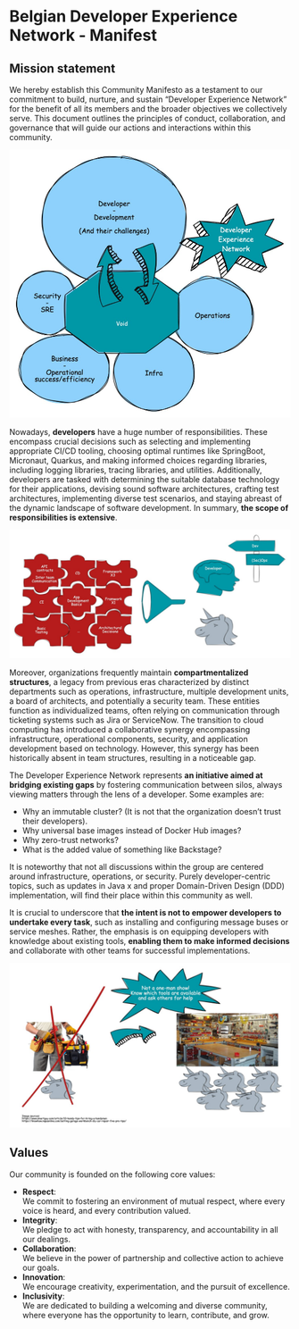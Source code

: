 # Belgian Developer Experience Network - Manifest
## Mission statement
We hereby establish this Community Manifesto as a testament to our commitment to build, nurture, 
and sustain “Developer Experience Network” for the benefit of all its members and the broader objectives 
we collectively serve. This document outlines the principles of conduct, collaboration, and governance 
that will guide our actions and interactions within this community.

![Developer Experience Network to fill the void in between the (communication) silos.](img/bden_void.jpg "Developer Experience Network to fill the void in between the (communication) silos.")

Nowadays, **developers** have a huge number of responsibilities. These encompass crucial decisions such as 
selecting and implementing appropriate CI/CD tooling, choosing optimal runtimes like SpringBoot, 
Micronaut, Quarkus, and making informed choices regarding libraries, including logging libraries, 
tracing libraries, and utilities. Additionally, developers are tasked with determining the suitable 
database technology for their applications, devising sound software architectures, crafting test 
architectures, implementing diverse test scenarios, and staying abreast of the dynamic landscape of 
software development. In summary, **the scope of responsibilities is extensive**.

![Developer unicorns](img/shift_left_unicorn.jpg "Developer unicorns")

Moreover, organizations frequently maintain **compartmentalized structures**, a legacy from previous eras 
characterized by distinct departments such as operations, infrastructure, multiple development units, 
a board of architects, and potentially a security team. These entities function as individualized teams, 
often relying on communication through ticketing systems such as Jira or ServiceNow. The transition to 
cloud computing has introduced a collaborative synergy encompassing infrastructure, operational 
components, security, and application development based on technology. However, this synergy has been 
historically absent in team structures, resulting in a noticeable gap.

The Developer Experience Network represents **an initiative aimed at bridging existing gaps** by fostering 
communication between silos, always viewing matters through the lens of a developer. Some examples are:
* Why an immutable cluster? (It is not that the organization doesn’t trust their developers).
* Why universal base images instead of Docker Hub images?
* Why zero-trust networks?
* What is the added value of something like Backstage?

It is noteworthy that not all discussions within the group are centered around infrastructure, 
operations, or security. Purely developer-centric topics, such as updates in Java x and proper 
Domain-Driven Design (DDD) implementation, will find their place within this community as well.

It is crucial to underscore that **the intent is not to empower developers to undertake every task**, 
such as installing and configuring message buses or service meshes. Rather, the emphasis is on 
equipping developers with knowledge about existing tools, **enabling them to make informed decisions** and 
collaborate with other teams for successful implementations.

![No one-man show](img/no_one_man_show.jpg "No one-man show")

## Values
Our community is founded on the following core values:
* **Respect**:   
    We commit to fostering an environment of mutual respect, where every voice is heard, 
    and every contribution valued.
* **Integrity**:    
    We pledge to act with honesty, transparency, and accountability in all our dealings.
* **Collaboration**:    
    We believe in the power of partnership and collective action to achieve our goals.
* **Innovation**:    
    We encourage creativity, experimentation, and the pursuit of excellence.
* **Inclusivity**:    
    We are dedicated to building a welcoming and diverse community, where everyone has the opportunity to learn, contribute, and grow.



